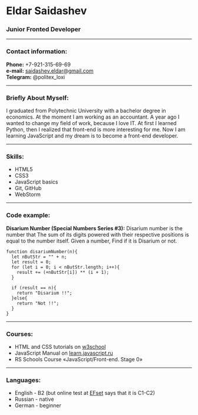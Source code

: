 # Eldar Saidashev

### Junior Fronted Developer

---

### Contact information:

**Phone:** +7-921-315-69-69  
**e-mail:** saidashev.eldar@gmail.com  
**Telegram:** @politex_loxi

---

### Briefly About Myself:

I graduated from Polytechnic University with a bachelor degree in economics.
At the moment I am working as an accountant.
A year ago I wanted to change my field of work, because I love IT.
At first I learned Python, then I realized that front-end is more interesting for me.
Now I am learning JavaScript and my dream is to become a front-end developer.

---

### Skills:

* HTML5
* CSS3
* JavaScript basics
* Git, GitHub
* WebStorm

---

### Code example:
**Disarium Number (Special Numbers Series #3):** Disarium number is the number that
The sum of its digits powered with their respective positions is equal to the number itself.
Given a number, Find if it is Disarium or not.

```
function disariumNumber(n){
  let nButStr = "" + n;
  let result = 0;
  for (let i = 0; i < nButStr.length; i++){
    result += (+nButStr[i]) ** (i + 1);
  }
  
  if (result == n){
    return "Disarium !!";
  }else{
    return "Not !!";
  }
}
```

---

### Courses:
* HTML and CSS tutorials on [w3school](https://www.w3schools.com/ "w3school website")
* JavaScript Manual on [learn.javascript.ru](https://learn.javascript.ru/ "learn.javascript.ru website")
* RS Schools Course «JavaScript/Front-end. Stage 0»

---

### Languages:
* English - B2 (but online test at [EFset](https://www.efset.org/ "efset website") says that it is C1-C2)
* Russian - native
* German - beginner